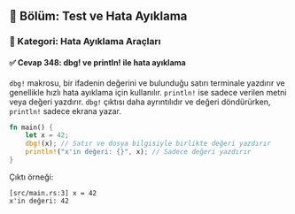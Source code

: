 ## 📘 Bölüm: Test ve Hata Ayıklama
### 🔹 Kategori: Hata Ayıklama Araçları
#### ✅ Cevap 348: dbg! ve println! ile hata ayıklama

`dbg!` makrosu, bir ifadenin değerini ve bulunduğu satırı terminale yazdırır ve genellikle hızlı hata ayıklama için kullanılır. `println!` ise sadece verilen metni veya değeri yazdırır. `dbg!` çıktısı daha ayrıntılıdır ve değeri döndürürken, `println!` sadece ekrana yazar.

```rust
fn main() {
    let x = 42;
    dbg!(x); // Satır ve dosya bilgisiyle birlikte değeri yazdırır
    println!("x'in değeri: {}", x); // Sadece değeri yazdırır
}
```

Çıktı örneği:

```
[src/main.rs:3] x = 42
x'in değeri: 42
```
